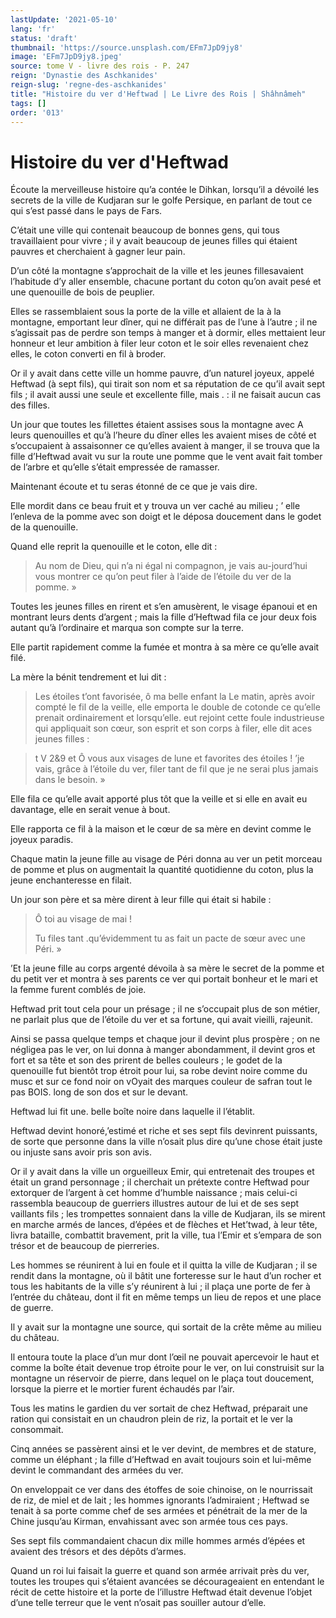 ```yaml
---
lastUpdate: '2021-05-10'
lang: 'fr'
status: 'draft'
thumbnail: 'https://source.unsplash.com/EFm7JpD9jy8'
image: 'EFm7JpD9jy8.jpeg'
source: tome V - livre des rois - P. 247
reign: 'Dynastie des Aschkanides'
reign-slug: 'regne-des-aschkanides'
title: "Histoire du ver d'Heftwad | Le Livre des Rois | Shâhnâmeh"
tags: []
order: '013'
---
```


<!-- LTeX: language=fr -->

# Histoire du ver d'Heftwad

Écoute la merveilleuse histoire qu’a contée le Dihkan, lorsqu’il a dévoilé les secrets de la ville de Kudjaran sur le golfe Persique, en parlant de tout ce qui s’est passé dans le pays de Fars.

C’était une ville qui contenait beaucoup de bonnes gens, qui tous travaillaient pour vivre ; il y avait beaucoup de jeunes filles qui étaient pauvres et cherchaient à gagner leur pain.

D’un côté la montagne s’approchait de la ville et les jeunes fillesavaient l’habitude d’y aller ensemble, chacune portant du coton qu’on avait pesé et une quenouille de bois de peuplier.

Elles se rassemblaient sous la porte de la ville et allaient de la à la montagne, emportant leur dîner, qui ne différait pas de l’une à l’autre ; il ne s’agissait pas de perdre son temps à manger et à dormir, elles mettaient leur honneur et leur ambition à filer leur coton et le soir elles revenaient chez elles, le coton converti en fil à broder.

Or il y avait dans cette ville un homme pauvre, d’un naturel joyeux, appelé Heftwad (à sept fils), qui tirait son nom et sa réputation de ce qu’il avait sept fils ; il avait aussi une seule et excellente fille, mais . : il ne faisait aucun cas des filles.

Un jour que toutes les fillettes étaient assises sous la montagne avec A leurs quenouilles et qu’à l’heure du dîner elles les avaient mises de côté et s’occupaient à assaisonner ce qu’elles avaient à manger, il se trouva que la fille d’Heftwad avait vu sur la route une pomme que le vent avait fait tomber de l’arbre et qu’elle s’était empressée de ramasser.

Maintenant écoute et tu seras étonné de ce que je vais dire.

Elle mordit dans ce beau fruit et y trouva un ver caché au milieu ; ’
elle l’enleva de la pomme avec son doigt et le déposa doucement dans le godet de la quenouille.

Quand elle reprit la quenouille et le coton, elle dit :

> Au nom de Dieu, qui n’a ni égal ni compagnon, je vais au-jourd’hui vous montrer ce qu’on peut filer à l’aide de l’étoile du ver de la pomme. »

Toutes les jeunes filles en rirent et s’en amusèrent, le visage épanoui et en montrant leurs dents d’argent ; mais la fille d’Heftwad fila ce jour deux fois autant qu’à l’ordinaire et marqua son compte sur la terre.

Elle partit rapidement comme la fumée et montra à sa mère ce qu’elle avait filé.

La mère la bénit tendrement et lui dit :

> Les étoiles t’ont favorisée, ô ma belle enfant la Le matin, après avoir compté le fil de la veille, elle emporta le double de cotonde ce qu’elle prenait ordinairement et lorsqu’elle. eut rejoint cette foule industrieuse qui appliquait son cœur, son esprit et son corps à filer, elle dit aces jeunes filles :

> >
>t V 2&9 et Ô vous aux visages de lune et favorites des étoiles !
’je vais, grâce à l’étoile du ver, filer tant de fil que je ne serai plus jamais dans le besoin. »

Elle fila ce qu’elle avait apporté plus tôt que la veille et si elle en avait eu davantage, elle en serait venue à bout.

Elle rapporta ce fil à la maison et le cœur de sa mère en devint comme le joyeux paradis.

Chaque matin la jeune fille au visage de Péri donna au ver un petit morceau de pomme et plus on augmentait la quantité quotidienne du coton, plus la jeune enchanteresse en filait.

Un jour son père et sa mère dirent à leur fille qui était si habile :

> Ô toi au visage de mai !
>
> Tu files tant
.qu’évidemment tu as fait un pacte de sœur avec une Péri. »

’Et la jeune fille au corps argenté dévoila à sa mère le secret de la pomme et du petit ver et montra à ses parents ce ver qui portait bonheur et le mari et la femme furent comblés de joie.

Heftwad prit tout cela pour un présage ; il ne s’occupait plus de son métier, ne parlait plus que de l’étoile du ver et sa fortune, qui avait vieilli, rajeunit.

Ainsi se passa quelque temps et chaque jour il devint plus prospère ; on ne négligea pas le ver, on lui donna à manger abondamment, il devint gros et fort et sa tête et son des prirent de belles couleurs ; le godet de la quenouille fut bientôt trop étroit pour lui, sa robe devint noire comme du musc et sur ce fond noir on vOyait des marques couleur de safran tout le pas BOIS. long de son dos et sur le devant.

Heftwad lui fit une. belle boîte noire dans laquelle il l’établit.

Heftwad devint honoré,’estimé et riche et ses sept fils devinrent puissants, de sorte que personne dans la ville n’osait plus dire qu’une chose était juste ou injuste sans avoir pris son avis.

Or il y avait dans la ville un orgueilleux Emir, qui entretenait des troupes et était un grand personnage ; il cherchait un prétexte contre Heftwad pour extorquer de l’argent à cet homme d’humble naissance ; mais celui-ci rassembla beaucoup de guerriers illustres autour de lui et de ses sept vaillants fils ; les trompettes sonnaient dans la ville de Kudjaran, ils se mirent en marche armés de lances, d’épées et de flèches et Het’twad, à leur tête, livra bataille, combattit bravement, prit la ville, tua l’Emir et s’empara de son trésor et de beaucoup de pierreries.

Les hommes se réunirent à lui en foule et il quitta la ville de Kudjaran ; il se rendit dans la montagne, où il bâtit une forteresse sur le haut d’un rocher et tous les habitants de la ville s’y réunirent à lui ; il plaça une porte de fer à l’entrée du château, dont il fit en même temps un lieu de repos et une place de guerre.

Il y avait sur la montagne une source, qui sortait de la crête même au milieu du château.

Il entoura toute la place d’un mur dont l’œil ne pouvait apercevoir le haut et comme la boîte était devenue trop étroite pour le ver, on lui construisit sur la montagne un réservoir de pierre, dans lequel on le plaça tout doucement, lorsque la pierre et le mortier furent échaudés par l’air.

Tous les matins le gardien du ver sortait de chez Heftwad, préparait une ration qui consistait en un chaudron plein de riz, la portait et le ver la consommait.

Cinq années se passèrent ainsi et le ver devint, de membres et de stature, comme un éléphant ; la fille d’Heftwad en avait toujours soin et lui-même devint le commandant des armées du ver.

On enveloppait ce ver dans des étoffes de soie chinoise, on le nourrissait de riz, de miel et de lait ; les hommes ignorants l’admiraient ; Heftwad se tenait à sa porte comme chef de ses armées et pénétrait de la mer de la Chine jusqu’au Kirman, envahissant avec son armée tous ces pays.

Ses sept fils commandaient chacun dix mille hommes armés d’épées et avaient des trésors et des dépôts d’armes.

Quand un roi lui faisait la guerre et quand son armée arrivait près du ver, toutes les troupes qui s’étaient avancées se décourageaient en entendant le récit de cette histoire et la porte de l’illustre Heftwad était devenue l’objet d’une telle terreur que le vent n’osait pas souiller autour d’elle.
